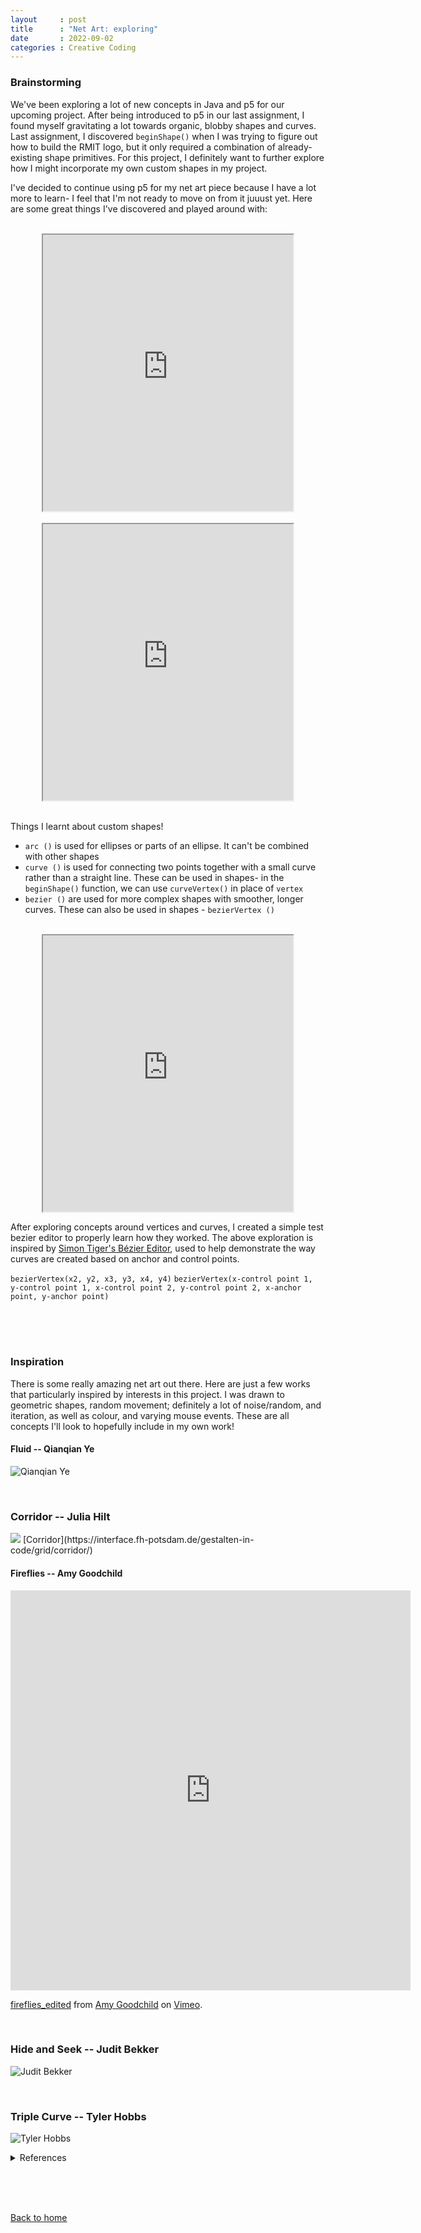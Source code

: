 ```yaml
---
layout     : post
title      : "Net Art: exploring"
date       : 2022-09-02
categories : Creative Coding
---
```


### Brainstorming
We've been exploring a lot of new concepts in Java and p5 for our upcoming project. After being introduced to p5 in our last assignment, I found myself gravitating a lot towards organic, blobby shapes and curves. Last assignment, I discovered `beginShape()` when I was trying to figure out how to build the RMIT logo, but it only required a combination of already-existing shape primitives. For this project, I definitely want to further explore how I might incorporate my own custom shapes in my project.
  
I've decided to continue using p5 for my net art piece because I have a lot more to learn- I feel that I'm not ready to move on from it juuust yet. Here are some great things I've discovered and played around with: 
 
 <br>

<iframe width=400 height=442 style="display: block; margin: 0 auto" src="https://editor.p5js.org/elishafitri/full/j1TtUhdav"></iframe>

<br> 

<iframe width=400 height=442 style="display: block; margin: 0 auto" src="https://editor.p5js.org/elishafitri/full/zPbtaBfSN"></iframe>

<br>
  
Things I learnt about custom shapes!
  
  - `arc ()` is used for ellipses or parts of an ellipse. It can't be combined with other shapes
  - `curve ()` is used for connecting two points together with a small curve rather than a straight line. These can be used in shapes- in the `beginShape()` function, we can use `curveVertex()` in place of `vertex`
  - `bezier ()` are used for more complex shapes with smoother, longer curves. These can also be used in shapes - `bezierVertex ()`

<br>

<iframe width=400 height=442 style="display: block; margin: 0 auto" src="https://editor.p5js.org/elishafitri/full/JVDXsOs-E"></iframe>

After exploring concepts around vertices and curves, I created a simple test bezier editor to properly learn how they worked. The above exploration is inspired by [Simon Tiger's Bézier Editor](https://simontiger.com/bezier-editor), used to help demonstrate the way curves are created based on anchor and control points.
 
`bezierVertex(x2, y2, x3, y3, x4, y4)`
`bezierVertex(x-control point 1, y-control point 1, x-control point 2, y-control point 2, x-anchor point, y-anchor point)`

<br> <br> <br>

### Inspiration

There is some really amazing net art out there. Here are just a few works that particularly inspired by interests in this project. I was drawn to geometric shapes, random movement; definitely a lot of noise/random, and iteration, as well as colour, and varying mouse events. These are all concepts I'll look to hopefully include in my own work!


#### Fluid -- Qianqian Ye
  ![Qianqian Ye](/images/Qianqian_Ye.png)

<br>

### Corridor -- Julia Hilt

<img src="/images/Julia%20Hilt.png" width:100 />
[Corridor](https://interface.fh-potsdam.de/gestalten-in-code/grid/corridor/)

<br>

#### Fireflies -- Amy Goodchild
<iframe src="https://player.vimeo.com/video/514685435?h=4375d7394d" width="640" height="640" frameborder="0" allow="autoplay; fullscreen; picture-in-picture" allowfullscreen></iframe>
<p><a href="https://vimeo.com/514685435">fireflies_edited</a> from <a href="https://vimeo.com/user134103135">Amy Goodchild</a> on <a href="https://vimeo.com">Vimeo</a>.</p>

<br>

### Hide and Seek -- Judit Bekker
![Judit Bekker](/images/hideAndSeek1690.png)

<br>

### Triple Curve -- Tyler Hobbs
![Tyler Hobbs](/images/Tyler%20Hobbs.png)




<details>
  <summary>References</summary>
  
  1. Foo
  2. Bar
     * Baz
     * Qux

  ### Some Code
  ```js
  function logSomething(something) {
    console.log('Something', something);
  }
  ```
</details>

<br> <br> <br>

  [Back to home](https://elishafitri.github.io/)
  


